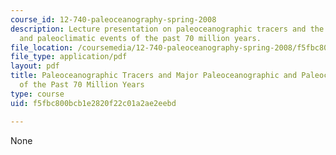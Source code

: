 ```yaml
---
course_id: 12-740-paleoceanography-spring-2008
description: Lecture presentation on paleoceanographic tracers and the major paleoceanographic
  and paleoclimatic events of the past 70 million years.
file_location: /coursemedia/12-740-paleoceanography-spring-2008/f5fbc800bcb1e2820f22c01a2ae2eebd_lec01_slide.pdf
file_type: application/pdf
layout: pdf
title: Paleoceanographic Tracers and Major Paleoceanographic and Paleoclimate Events
  of the Past 70 Million Years
type: course
uid: f5fbc800bcb1e2820f22c01a2ae2eebd

---
```

None